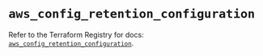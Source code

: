 # `aws_config_retention_configuration`

Refer to the Terraform Registry for docs: [`aws_config_retention_configuration`](https://registry.terraform.io/providers/hashicorp/aws/5.99.0/docs/resources/config_retention_configuration).
